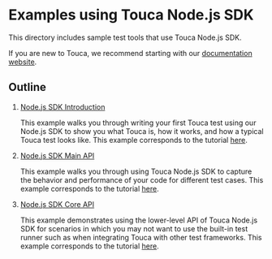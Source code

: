 # Examples using Touca Node.js SDK

This directory includes sample test tools that use Touca Node.js SDK.

If you are new to Touca, we recommend starting with our
[documentation website](https://touca.io/docs).

## Outline

1.  [Node.js SDK Introduction](./01_node_minimal)

    This example walks you through writing your first Touca test using our
    Node.js SDK to show you what Touca is, how it works, and how a typical Touca
    test looks like. This example corresponds to the tutorial
    [here](https://touca.io/docs/basics/).

2.  [Node.js SDK Main API](./02_node_main_api)

    This example walks you through using Touca Node.js SDK to capture the
    behavior and performance of your code for different test cases. This example
    corresponds to the tutorial [here](https://touca.io/docs/sdk/main-api).

3.  [Node.js SDK Core API](./03_node_core_api)

    This example demonstrates using the lower-level API of Touca Node.js SDK for
    scenarios in which you may not want to use the built-in test runner such as
    when integrating Touca with other test frameworks. This example corresponds
    to the tutorial [here](https://touca.io/docs/sdk/core-api).
